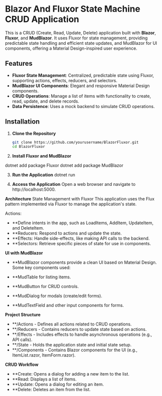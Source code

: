 # Blazor And Fluxor State Machine CRUD Application

This is a CRUD (Create, Read, Update, Delete) application built with **Blazor**, **Fluxor**, and **MudBlazor**. It uses Fluxor for state management, providing predictable state handling 
and efficient state updates, and MudBlazor for UI components, offering a Material Design-inspired user experience.

## Features

- **Fluxor State Management**: Centralized, predictable state using Fluxor, supporting actions, effects, reducers, and selectors.
- **MudBlazor UI Components**: Elegant and responsive Material Design components.
- **CRUD Operations**: Manage a list of items with functionality to create, read, update, and delete records.
- **Data Persistence**: Uses a mock backend to simulate CRUD operations.

## Installation

1. **Clone the Repository**
   ```bash
   git clone https://github.com/yourusername/BlazorFluxor.git
   cd BlazorFluxor

2. **Install Fluxor and MudBlazor**

dotnet add package Fluxor
dotnet add package MudBlazor

3. **Run the Application**
   dotnet run

3. **Access the Application**
   Open a web browser and navigate to http://localhost:5000.

**Architecture**
State Management with Fluxor
This application uses the Flux pattern implemented via Fluxor to manage the application's state.

Actions: 
- **Define intents in the app, such as LoadItems, AddItem, UpdateItem, and DeleteItem.
- **Reducers: Respond to actions and update the state.
- **Effects: Handle side-effects, like making API calls to the backend.
- **Selectors: Retrieve specific pieces of state for use in components.

**UI with MudBlazor**
- **MudBlazor components provide a clean UI based on Material Design. Some key components used:

- **MudTable for listing items.
- **MudButton for CRUD controls.
- **MudDialog for modals (create/edit forms).
- **MudTextField and other input components for forms.

**Project Structure**
- **/Actions - Defines all actions related to CRUD operations.
- **/Reducers - Contains reducers to update state based on actions.
- **/Effects - Includes effects to handle asynchronous operations (e.g., API calls).
- **/State - Holds the application state and initial state setup.
- **/Components - Contains Blazor components for the UI (e.g., ItemList.razor, ItemForm.razor).

**CRUD Workflow**
- **Create: Opens a dialog for adding a new item to the list.
- **Read: Displays a list of items.
- **Update: Opens a dialog for editing an item.
- **Delete: Deletes an item from the list.
